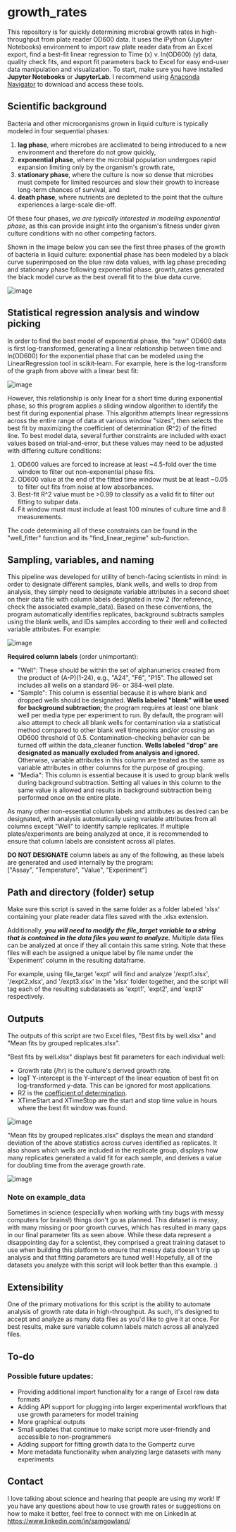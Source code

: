 # growth_rates

This repository is for quickly determining microbial growth rates in high-throughput from plate reader OD600 data. It uses the iPython (Jupyter Notebooks) environment to import raw plate reader data from an Excel export, find a best-fit linear regression to Time (x) v. ln(OD600) (y) data, quality check fits, and export fit parameters back to Excel for easy end-user data manipulation and visualization. To start, make sure you have installed **Jupyter Notebooks** or **JupyterLab**. I recommend using [Anaconda Navigator](https://www.anaconda.com/download) to download and access these tools.


## Scientific background
Bacteria and other microorganisms grown in liquid culture is typically modeled in four sequential phases: 
1. **lag phase**, where microbes are acclimated to being introduced to a new environment and therefore do not grow quickly,
2. **exponential phase**, where the microbial population undergoes rapid expansion limiting only by the organism's growth rate,
3. **stationary phase**, where the culture is now so dense that microbes must compete for limited resources and slow their growth to increase long-term chances of survival, and
4. **death phase**, where nutrients are depleted to the point that the culture experiences a large-scale die-off.

Of these four phases, *we are typically interested in modeling exponential phase*, as this can provide insight into the organism's fitness under given culture conditions with no other competing factors.

Shown in the image below you can see the first three phases of the growth of bacteria in liquid culture: exponential phase has been modeled by a black curve superimposed on the blue raw data values, with lag phase preceding and stationary phase following exponential phase. growth_rates generated the black model curve as the best overall fit to the blue data curve.

![image](https://github.com/user-attachments/assets/f7947a17-3b5c-4a5b-89e1-7dd6dc9a4f9f)


## Statistical regression analysis and window picking

In order to find the best model of exponential phase, the "raw" OD600 data is first log-transformed, generating a linear relationship between time and ln(OD600) for the exponential phase that can be modeled using the LinearRegression tool in scikit-learn. For example, here is the log-transform of the graph from above with a linear best fit:

![image](https://github.com/user-attachments/assets/171f1be0-2f78-4f0b-953e-ae8f1f450f7c)

However, this relationship is only linear for a short time during exponential phase, so this program applies a sliding window algorithm to identify the best fit during exponential phase. This algorithm attempts linear regressions across the entire range of data at various window "sizes", then selects the best fit by maximizing the coefficient of determination (R^2) of the fitted line. To best model data, several further constraints are included with exact values based on trial-and-error, but these values may need to be adjusted with differing culture conditions:
1. OD600 values are forced to increase at least ~4.5-fold over the time window to filter out non-exponential phase fits.
2. OD600 value at the end of the fitted time window must be at least ~0.05 to filter out fits from noise at low absorbances.
3. Best-fit R^2 value must be >0.99 to classify as a valid fit to filter out fitting to subpar data.
4. Fit window must must include at least 100 minutes of culture time and 8 measurements.

The code determining all of these constraints can be found in the "well_fitter" function and its "find_linear_regime" sub-function.

## Sampling, variables, and naming
This pipeline was developed for utility of bench-facing scientists in mind: in order to designate different samples, blank wells, and wells to drop from analysis, they simply need to designate variable attributes in a second sheet on their data file with column labels designated in row 2 (for reference, check the associated example_data). Based on these conventions, the program automatically identifies replicates, background subtracts samples using the blank wells, and IDs samples according to their well and collected variable attributes. For example:


![image](https://github.com/user-attachments/assets/eb9fbf5e-66eb-46b0-8603-df2f1f6b400d)


**Required column labels** (order unimportant):
* "Well": These should be within the set of alphanumerics created from the product of (A-P)(1-24), e.g., "A24", "F6", "P15". The allowed set includes all wells on a standard 96- or 384-well plate.
* "Sample": This column is essential because it is where blank and dropped wells should be designated. **Wells labeled "blank" will be used for background subtraction;** the program requires at least one blank well per media type per experiment to run. By default, the program will also attempt to check all blank wells for contamination via a statistical method compared to other blank well timepoints and/or crossing an OD600 threshold of 0.5. Contamination-checking behavior can be turned off within the data_cleaner function. **Wells labeled "drop" are designated as manually excluded from analysis and ignored.** Otherwise, variable attributes in this column are treated as the same as variable attributes in other columns for the purpose of grouping.
* "Media": This column is essential because it is used to group blank wells during background subtraction. Setting all values in this column to the same value is allowed and results in background subtraction being performed once on the entire plate.

As many other non-essential column labels and attributes as desired can be designated, with analysis automatically using variable attributes from all columns except "Well" to identify sample replicates. If multiple plates/experiments are being analyzed at once, it is recommended to ensure that column labels are consistent across all plates.

**DO NOT DESIGNATE** column labels as any of the following, as these labels are generated and used internally by the program:\
 ["Assay", "Temperature", "Value", "Experiment"]


## Path and directory (folder) setup
Make sure this script is saved in the same folder as a folder labeled 'xlsx' containing your plate reader data files saved with the .xlsx extension.

Additionally, ***you will need to modify the file_target variable to a string that is contained in the data files you want to analyze.*** Multiple data files can be analyzed at once if they all contain this same string. Note that these files will each be assigned a unique label by file name under the 'Experiment' column in the resulting dataframe.

For example, using file_target 'expt' will find and analyze '/expt1.xlsx', '/expt2.xlsx', and '/expt3.xlsx' in the 'xlsx' folder together, and the script will tag each of the resulting subdatasets as 'expt1', 'expt2', and 'expt3' respectively.


## Outputs

The outputs of this script are two Excel files, "Best fits by well.xlsx" and "Mean fits by grouped replicates.xlsx". 

"Best fits by well.xlsx" displays best fit parameters for each individual well:
* Growth rate (/hr) is the culture's derived growth rate.
* logT Y-intercept is the Y-intercept of the linear equation of best fit on log-transformed y-data. This can be ignored for most applications.
* R2 is the [coefficient of determination](https://en.wikipedia.org/wiki/Coefficient_of_determination).
* XTimeStart and XTimeStop are the start and stop time value in hours where the best fit window was found.

![image](https://github.com/user-attachments/assets/972ec51b-9cd1-4d5b-953f-bc84300de2ea)

"Mean fits by grouped replicates.xlsx" displays the mean and standard deviation of the above statistics across curves identified as replicates. It also shows which wells are included in the replicate group, displays how many replicates generated a valid fit for each sample, and derives a value for doubling time from the average growth rate.

![image](https://github.com/user-attachments/assets/3c67e77d-ba83-42c1-8893-c1e48ee32d60)


### Note on example_data
Sometimes in science (especially when working with tiny bugs with messy computers for brains!) things don't go as planned. This dataset is messy, with many missing or poor growth curves, which has resulted in many gaps in our final parameter fits as seen above. While these data represent a disappointing day for a scientist, they comprised a great training dataset to use when building this platform to ensure that messy data doesn't trip up analysis and that fitting parameters are tuned well! Hopefully, all of the datasets you analyze with this script will look better than this example. :)

## Extensibility
One of the primary motivations for this script is the ability to automate analysis of growth rate data in high-throughput. As such, it's designed to accept and analyze as many data files as you'd like to give it at once. For best results, make sure variable column labels match across all analyzed files.

## To-do
### Possible future updates:
* Providing additional import functionality for a range of Excel raw data formats
* Adding API support for plugging into larger experimental workflows that use growth parameters for model training
* More graphical outputs
* Small updates that continue to make script more user-friendly and accessible to non-programmers
* Adding support for fitting growth data to the Gompertz curve
* More metadata functionality when analyzing large datasets with many experiments

## Contact
I love talking about science and hearing that people are using my work! If you have any questions about how to use growth rates or suggestions on how to make it better, feel free to connect with me on LinkedIn at https://www.linkedin.com/in/samgowland/


